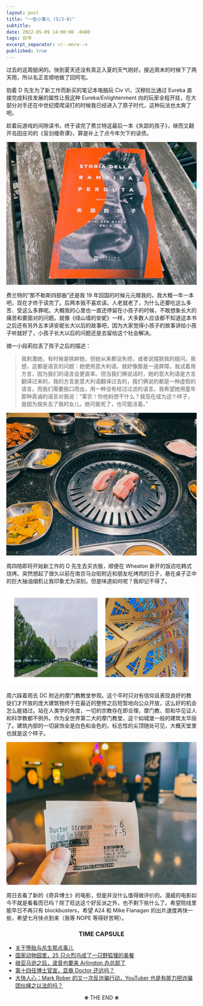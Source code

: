 ```yaml
---
layout: post
title: "一些小事儿 (5/2-8)"
subtitle:
date: 2022-05-09 14:00:00 -0400
tags: 日书
excerpt_separator: <!--more-->
published: true
---
```


过去的这周挺闲的。快到夏天还没有真正入夏的天气刚好。接近周末的时候下了两天雨，所以名正言顺地做了回阿宅。

抱着 D 先生为了新工作而新买的笔记本电脑玩 Civ VI，汉穆拉比通过 Eureka 直接完成科技发展的属性让我这种 Eureka/Enlightenment 向的玩家全程开挂，在大部分对手还在中世纪摸爬滚打的时候我已经进入了原子时代，这种玩法也太爽了吧。

趁着玩游戏的间隙读书，终于读完了费兰特这最后一本《失踪的孩子》，继而又翻开岛田庄司的《盲剑楼奇谭》，算是补上了点今年欠下的读债。

<center><img src="/assets/images/2022-05-09-01.jpg" alt="失踪的孩子" width="600"/></center>

费兰特的“那不勒斯四部曲”还是我 19 年回国的时候元元赠我的，我大概一年一本吧，现在才终于读完了。后两本我不喜欢读。人老就老了，为什么还要吃这么多苦、受这么多罪呢。大概我的心里也一直还停留在小孩子的时候，不敢想象长大的痛苦和要面对的问题。就像《绿山墙的安妮》一样，大多数人应该都不知道这本书之后还有另外五本讲安妮长大以后的故事吧，因为大家觉得小孩子的故事讲给小孩子听就好了，小孩子长大以后的问题还是去留给这个社会解决。

摘一小段莉拉丢了孩子之后的描述：

> 我刺激她，有时候是挑衅她，但她从来都没失控，或者说摆脱我的提问。我想，这都是语言的问题：她使用意大利语，就好像那是一道屏障，我试着用方言，因为我们的语言会更直率。但当我们俩说话时，她的意大利语是方言翻译过来的，我的方言是意大利语翻译过去的，我们俩说的都是一种虚假的语言。而我们需要脱口而出，用一种没有经过过滤的语言。我希望她用童年那种真诚的语言对我说：“莱农！你他妈想干什么？我现在成为这个样子，是因为我失去了我的女儿，她可能死了，也可能活着。”

<center><img src="/assets/images/2022-05-09-02.jpg" alt="KBBQ" width="600"/></center>

周四陪即将开始新工作的 D 先生去买衣服，顺便在 Wheaton 新开的饭店吃韩式烧烤。突然想起了很久以前在南京马台街附近和朋友吃烤肉的日子，悬在桌子正中的巨大抽油烟机让我印象尤为深刻。但是味道如何呢？我却记不得了。

<center><img src="/assets/images/2022-05-09-03.jpg" alt="DC Temple" width="600"/></center>

周六踩着雨去 DC 附近的摩门教教堂参观。这个平时只对有信仰且表现良好的教徒们才开放的庞大建筑物终于在最近的整修之后短暂地向公众开放，这么好的机会怎么能错过。站在人类学的角度，一切的宗教存在即合理，摩门教、耶和华见证人和科学教都不例外。作为全世界第二大的摩门教堂，这个如城堡一般的建筑太华丽了。建筑内部的一切装饰全是白色和金色的，标志性的尖顶随处可见，大概天堂里也就是这个样子。

<center><img src="/assets/images/2022-05-09-04.jpg" alt="Dr Strange" width="600"/></center>

周日去看了新的《奇异博士》的电影，但是并没什么值得做评价的。漫威的电影如今不就是看看而已吗？除了旺达这个好反派之外，也不剩下些什么了。希望院线里能早日不再只有 blockbusters，希望 A24 和 Mike Flanagan 的出片速度再快一些，希望七月快点到来（我等 NOPE 等得好苦啊）。

### <center>TIME CAPSULE</center>

- [关于堕胎与杀生那点事儿](https://www.washingtonpost.com/politics/2022/05/02/roe-v-wade-supreme-court-draft-politico/)
- [国家动物园里，25 只火烈鸟成了一只野狐狸的美餐](https://www.washingtonpost.com/dc-md-va/2022/05/03/fox-killed-flamingos-national-zoo-dc/)
- [继亚马逊之后，波音也要来 Arlington 办总部了](https://www.washingtonpost.com/transportation/2022/05/05/boeing-headquarters-chicago-arlington/)
- [第十四任博士官宣，亚裔 Doctor 还远吗？](https://www.cnn.com/2022/05/08/entertainment/doctor-who-ncuti-gatwa-intl-scli/index.html)
- [大快人心：Mark Rober 的又一次反诈骗行动，YouTuber 也是有能力把诈骗团伙绳之以法的吗？](https://www.youtube.com/watch?v=xsLJZyih3Ac&t=451)

<center>❀ THE END ❀</center>
